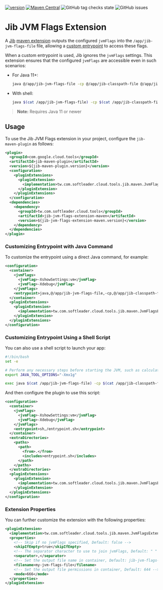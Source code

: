 [![version](https://img.shields.io/github/v/release/softleader/jib-jvm-flags-extension-maven?color=brightgreen&sort=semver)](https://github.com/softleader/jib-jvm-flags-extension-maven/releases/latest)
[![Maven Central](https://img.shields.io/maven-central/v/tw.com.softleader.cloud.tools/jib-jvm-flags-extension-maven?color=orange)](https://central.sonatype.com/search?q=g%3Atw.com.softleader.cloud.tools&smo=true&namespace=tw.com.softleader.cloud.tools)
![GitHub tag checks state](https://img.shields.io/github/checks-status/softleader/jib-jvm-flags-extension-maven/main)
![GitHub issues](https://img.shields.io/github/issues-raw/softleader/jib-jvm-flags-extension-maven)

# Jib JVM Flags Extension

A [Jib](https://github.com/GoogleContainerTools/jib) [maven extension](https://github.com/GoogleContainerTools/jib-extensions) outputs the configured `jvmFlags` into the `/app/jib-jvm-flags-file` file, allowing a [custom entrypoint](https://github.com/GoogleContainerTools/jib/tree/master/jib-maven-plugin#custom-container-entrypoint) to access these flags.

When a custom entrypoint is used, Jib ignores the `jvmFlags` settings. This extension ensures that the configured `jvmFlags` are accessible even in such scenarios:

- For Java 11+:
  ```sh
  java @/app/jib-jvm-flags-file -cp @/app/jib-classpath-file @/app/jib-main-class-file
  ```
- With shell:
  ```sh
  java $(cat /app/jib-jvm-flags-file) -cp $(cat /app/jib-classpath-file) $(cat /app/jib-main-class-file)
  ```

> **Note:** Requires Java 11 or newer

## Usage

To use the Jib JVM Flags extension in your project, configure the `jib-maven-plugin` as follows:

```xml
<plugin>
  <groupId>com.google.cloud.tools</groupId>
  <artifactId>jib-maven-plugin</artifactId>
  <version>${jib-maven-plugin.version}</version>
  <configuration>
    <pluginExtensions>
      <pluginExtension>
        <implementation>tw.com.softleader.cloud.tools.jib.maven.JvmFlagsExtension</implementation>
      </pluginExtension>
    </pluginExtensions>
  </configuration>
  <dependencies>
    <dependency>
      <groupId>tw.com.softleader.cloud.tools</groupId>
      <artifactId>jib-jvm-flags-extension-maven</artifactId>
      <version>${jib-jvm-flags-extension-maven.version}</version>
    </dependency>
  </dependencies>
</plugin>
```

### Customizing Entrypoint with Java Command

To customize the entrypoint using a direct Java command, for example:

```xml
<configuration>
  <container>
    <jvmFlags>
      <jvmFlag>-XshowSettings:vm</jvmFlag>
      <jvmFlag>-Xdebug</jvmFlag>
    </jvmFlags>
    <entrypoint>java,@/app/jib-jvm-flags-file,-cp,@/app/jib-classpath-file,@/app/jib-main-class-file</entrypoint>
  </container>
  <pluginExtensions>
    <pluginExtension>
      <implementation>tw.com.softleader.cloud.tools.jib.maven.JvmFlagsExtension</implementation>
    </pluginExtension>
  </pluginExtensions>
</configuration>
```

### Customizing Entrypoint Using a Shell Script

You can also use a shell script to launch your app:

```sh
#!/bin/bash
set -e

# Perform any necessary steps before starting the JVM, such as calculating and setting JVM options
export JAVA_TOOL_OPTIONS="-Xmx1g"

exec java $(cat /app/jib-jvm-flags-file) -cp $(cat /app/jib-classpath-file) $(cat /app/jib-main-class-file) "$@"
```

And then configure the plugin to use this script:

```xml
<configuration>
  <container>
    <jvmFlags>
      <jvmFlag>-XshowSettings:vm</jvmFlag>
      <jvmFlag>-Xdebug</jvmFlag>
    </jvmFlags>
    <entrypoint>sh,/entrypoint.sh</entrypoint>
  </container>
  <extraDirectories>
    <paths>
      <path>
        <from>.</from>
        <includes>entrypoint.sh</includes>
      </path>
    </paths>
  </extraDirectories>
  <pluginExtensions>
    <pluginExtension>
      <implementation>tw.com.softleader.cloud.tools.jib.maven.JvmFlagsExtension</implementation>
    </pluginExtension>
  </pluginExtensions>
</configuration>
```

### Extension Properties 

You can further customize the extension with the following properties:

```xml
<pluginExtension>
  <implementation>tw.com.softleader.cloud.tools.jib.maven.JvmFlagsExtension</implementation>
  <properties>
    <!-- Skip if no jvmFlags specified, Default: false -->
    <skipIfEmpty>true</skipIfEmpty>
    <!-- The separator character to use to join jvmFlags, Default: " " (space) --> 
    <separator>,</separator>
    <!-- Set the output file name in container, Default: jib-jvm-flags-file --> 
    <filename>my-jvm-flags-file</filename>
    <!-- Set the output file permissions in container, Default: 644 --> 
    <mode>666</mode>
  </properties>
</pluginExtension>
```

